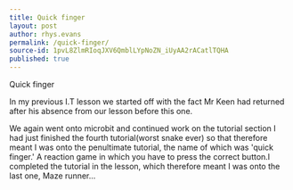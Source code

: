 ```yaml
---
title: Quick finger
layout: post
author: rhys.evans
permalink: /quick-finger/
source-id: 1pvL8ZlmRIoqJXV6QmblLYpNoZN_iUyAA2rACatlTQHA
published: true
---
```

Quick finger

In my previous I.T lesson we started off with the fact Mr Keen had returned after his absence from our lesson before this one.

We again went onto microbit and continued work on the tutorial section I had just finished the fourth tutorial(worst snake ever) so that therefore meant I was onto the penultimate tutorial, the name of which was 'quick finger.' A reaction game in which you have to press the correct button.I completed the tutorial in the lesson, which therefore meant I was onto the last one, Maze runner...

